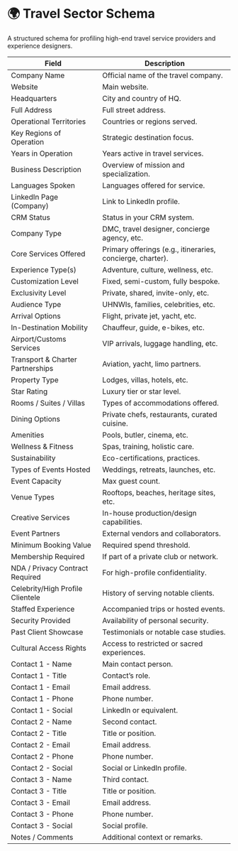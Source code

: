 # 🌍 Travel Sector Schema

A structured schema for profiling high-end travel service providers and experience designers.

| **Field** | **Description** |
|----------|-----------------|
| Company Name | Official name of the travel company. |
| Website | Main website. |
| Headquarters | City and country of HQ. |
| Full Address | Full street address. |
| Operational Territories | Countries or regions served. |
| Key Regions of Operation | Strategic destination focus. |
| Years in Operation | Years active in travel services. |
| Business Description | Overview of mission and specialization. |
| Languages Spoken | Languages offered for service. |
| LinkedIn Page (Company) | Link to LinkedIn profile. |
| CRM Status | Status in your CRM system. |
| Company Type | DMC, travel designer, concierge agency, etc. |
| Core Services Offered | Primary offerings (e.g., itineraries, concierge, charter). |
| Experience Type(s) | Adventure, culture, wellness, etc. |
| Customization Level | Fixed, semi-custom, fully bespoke. |
| Exclusivity Level | Private, shared, invite-only, etc. |
| Audience Type | UHNWIs, families, celebrities, etc. |
| Arrival Options | Flight, private jet, yacht, etc. |
| In-Destination Mobility | Chauffeur, guide, e-bikes, etc. |
| Airport/Customs Services | VIP arrivals, luggage handling, etc. |
| Transport & Charter Partnerships | Aviation, yacht, limo partners. |
| Property Type | Lodges, villas, hotels, etc. |
| Star Rating | Luxury tier or star level. |
| Rooms / Suites / Villas | Types of accommodations offered. |
| Dining Options | Private chefs, restaurants, curated cuisine. |
| Amenities | Pools, butler, cinema, etc. |
| Wellness & Fitness | Spas, training, holistic care. |
| Sustainability | Eco-certifications, practices. |
| Types of Events Hosted | Weddings, retreats, launches, etc. |
| Event Capacity | Max guest count. |
| Venue Types | Rooftops, beaches, heritage sites, etc. |
| Creative Services | In-house production/design capabilities. |
| Event Partners | External vendors and collaborators. |
| Minimum Booking Value | Required spend threshold. |
| Membership Required | If part of a private club or network. |
| NDA / Privacy Contract Required | For high-profile confidentiality. |
| Celebrity/High Profile Clientele | History of serving notable clients. |
| Staffed Experience | Accompanied trips or hosted events. |
| Security Provided | Availability of personal security. |
| Past Client Showcase | Testimonials or notable case studies. |
| Cultural Access Rights | Access to restricted or sacred experiences. |
| Contact 1 - Name | Main contact person. |
| Contact 1 - Title | Contact’s role. |
| Contact 1 - Email | Email address. |
| Contact 1 - Phone | Phone number. |
| Contact 1 - Social | LinkedIn or equivalent. |
| Contact 2 - Name | Second contact. |
| Contact 2 - Title | Title or position. |
| Contact 2 - Email | Email address. |
| Contact 2 - Phone | Phone number. |
| Contact 2 - Social | Social or LinkedIn profile. |
| Contact 3 - Name | Third contact. |
| Contact 3 - Title | Title or position. |
| Contact 3 - Email | Email address. |
| Contact 3 - Phone | Phone number. |
| Contact 3 - Social | Social profile. |
| Notes / Comments | Additional context or remarks. |
